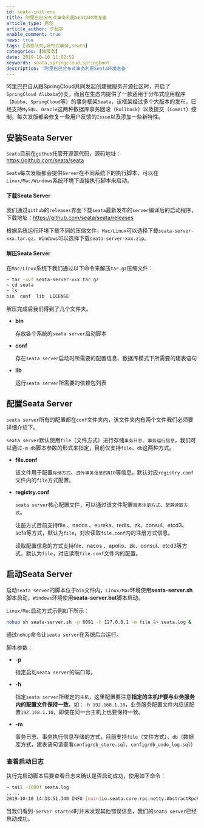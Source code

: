 ```yaml
---
id: seata-init-env
title: 阿里巴巴分布式事务利器Seata环境准备
article_type: 原创
article_author: 于起宇
enable_comment: true
news: true
tags: [消息队列,分布式事务,Seata]
categories: [微服务]
date: 2019-10-10 11:02:52
keywords: seata,springcloud,springboot
description: '阿里巴巴分布式事务利器Seata环境准备'
---
```


阿里巴巴自从跟SpringCloud共同发起创建微服务开源社区时，开启了`SpringCloud Alibaba`分支，而且在生态内提供了一款适用于分布式应用程序（`Dubbo`、`SpringCloud`等）的事务框架`Seata`，该框架经过多个大版本的发布，已经支持`MySQL`、`Oracle`这两种数据库事务回滚（`Rollback`）以及提交（`Commit`）控制，每次发版都会修复一些用户反馈的`Issue`以及添加一些新特性。
<!--more-->

## 安装Seata Server

`Seata`目前在`github`托管开源源代码，源码地址：<a href="https://github.com/seata/seata" target="_blank">https://github.com/seata/seata</a>

`Seata`每次发版都会提供`Server`在不同系统下的执行脚本，可以在`Linux/Mac/Windows`系统环境下直接执行脚本来启动。

#### 下载Seata Server

我们通过`github`的`releases`界面下载`seata`最新发布的`server`编译后的启动程序，下载地址：<a href="https://github.com/seata/seata/releases" target="_blank">https://github.com/seata/seata/releases</a>

根据系统运行环境下载不同的压缩文件，`Mac/Linux`可以选择下载`seata-server-xxx.tar.gz`，`Windows`可以选择下载`seata-server-xxx.zip`。

#### 解压Seata Server

在`Mac/Linux`系统下我们通过以下命令来解压`tar.gz`压缩文件：

```bash
~ tar -xvf seata-server-xxx.tar.gz
~ cd seata
~ ls
bin  conf  lib  LICENSE
```

解压完成后我们得到了几个文件夹。

- **bin**

  存放各个系统的`seata server`启动脚本

- **conf**

  存在`seata server`启动时所需要的配置信息、数据库模式下所需要的建表语句

- **lib**

  运行`seata server`所需要的依赖包列表

## 配置Seata Server

`seata server`所有的配置都在`conf`文件夹内，该文件夹内有两个文件我们必须要详细介绍下。

`seata server`默认使用`file`（文件方式）进行存储`事务日志`、`事务运行信息`，我们可以通过`-m db`脚本参数的形式来指定，目前仅支持`file`、`db`这两种方式。

- **file.conf**

  该文件用于配置`存储方式`、`透传事务信息的NIO`等信息，默认对应`registry.conf`文件内的`file`方式配置。

- **registry.conf**

  `seata server`核心配置文件，可以通过该文件配置`服务注册方式`、`配置读取方式`。

  注册方式目前支持file 、nacos 、eureka、redis、zk、consul、etcd3、sofa等方式，默认为`file`，对应读取`file.conf`内的注册方式信息。

  读取配置信息的方式支持file、nacos 、apollo、zk、consul、etcd3等方式，默认为`file`，对应读取`file.conf`文件内的配置。

## 启动Seata Server

启动`seata server`的脚本位于`bin`文件内，`Linux/Mac`环境使用**seata-server.sh**脚本启动，`Windows`环境使用**seata-server.bat**脚本启动。

`Linux/Mac`启动方式示例如下所示：

```bash
nohup sh seata-server.sh -p 8091 -h 127.0.0.1 -m file &> seata.log &
```

通过`nohup`命令让`seata server`在系统后台运行。

脚本参数：

- **-p**

  指定启动`seata server`的端口号。

- **-h**

  指定`seata server`所绑定的`主机`，这里配置要注意**指定的主机IP要与业务服务内的配置文件保持一致**，如：`-h 192.168.1.10`，业务服务配置文件内应该配置`192.168.1.10`，即使在同一台主机上也要保持一致。

- **-m**

  事务日志、事务执行信息存储的方式，目前支持`file`（文件方式）、`db`（数据库方式，建表语句请查看`config/db_store.sql`、`config/db_undo_log.sql`）

### 查看启动日志

执行完启动脚本后要查看日志来确认是否启动成功，使用如下命令：

```bash
~ tail -1000f seata.log
.....
2019-10-10 14:33:51.340 INFO [main]io.seata.core.rpc.netty.AbstractRpcRemotingServer.start:156 -Server started ... 
```

当我们看到`-Server started`时并未发现其他错误信息，我们的`seata server`已经启动成功。